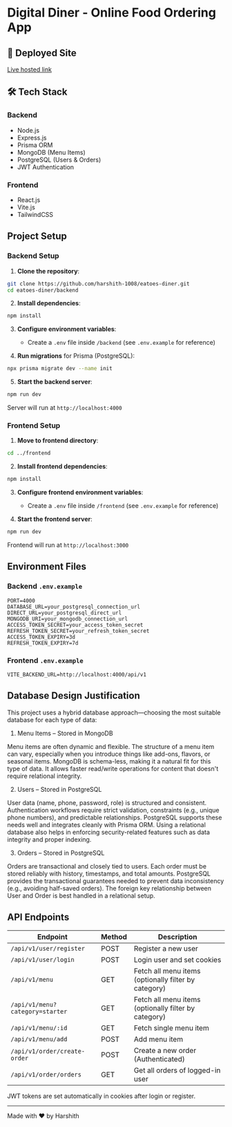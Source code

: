 # Digital Diner - Online Food Ordering App

## 🔗 Deployed Site

[Live hosted link](https://your-netlify-link.netlify.app)

## 🛠️ Tech Stack

### Backend

- Node.js
- Express.js
- Prisma ORM
- MongoDB (Menu Items)
- PostgreSQL (Users & Orders)
- JWT Authentication

### Frontend

- React.js
- Vite.js
- TailwindCSS

## Project Setup

### Backend Setup

1. **Clone the repository**:

```bash
git clone https://github.com/harshith-1008/eatoes-diner.git
cd eatoes-diner/backend
```

2. **Install dependencies**:

```bash
npm install
```

3. **Configure environment variables**:

   - Create a `.env` file inside `/backend` (see `.env.example` for reference)

4. **Run migrations** for Prisma (PostgreSQL):

```bash
npx prisma migrate dev --name init
```

5. **Start the backend server**:

```bash
npm run dev
```

Server will run at `http://localhost:4000`

### Frontend Setup

1. **Move to frontend directory**:

```bash
cd ../frontend
```

2. **Install frontend dependencies**:

```bash
npm install
```

3. **Configure frontend environment variables**:

   - Create a `.env` file inside `/frontend` (see `.env.example` for reference)

4. **Start the frontend server**:

```bash
npm run dev
```

Frontend will run at `http://localhost:3000`

## Environment Files

### Backend `.env.example`

```env
PORT=4000
DATABASE_URL=your_postgresql_connection_url
DIRECT_URL=your_postgresql_direct_url
MONGODB_URI=your_mongodb_connection_url
ACCESS_TOKEN_SECRET=your_access_token_secret
REFRESH_TOKEN_SECRET=your_refresh_token_secret
ACCESS_TOKEN_EXPIRY=3d
REFRESH_TOKEN_EXPIRY=7d

```

### Frontend `.env.example`

```env
VITE_BACKEND_URL=http://localhost:4000/api/v1
```

## Database Design Justification

This project uses a hybrid database approach—choosing the most suitable database for each type of data:

1. Menu Items – Stored in MongoDB

Menu items are often dynamic and flexible.
The structure of a menu item can vary, especially when you introduce things like add-ons, flavors, or seasonal items.
MongoDB is schema-less, making it a natural fit for this type of data.
It allows faster read/write operations for content that doesn't require relational integrity.

2. Users – Stored in PostgreSQL

User data (name, phone, password, role) is structured and consistent.
Authentication workflows require strict validation, constraints (e.g., unique phone numbers), and predictable relationships.
PostgreSQL supports these needs well and integrates cleanly with Prisma ORM.
Using a relational database also helps in enforcing security-related features such as data integrity and proper indexing.

3. Orders – Stored in PostgreSQL

Orders are transactional and closely tied to users.
Each order must be stored reliably with history, timestamps, and total amounts.
PostgreSQL provides the transactional guarantees needed to prevent data inconsistency (e.g., avoiding half-saved orders).
The foreign key relationship between User and Order is best handled in a relational setup.

## API Endpoints

| Endpoint                        | Method | Description                                          |
| ------------------------------- | ------ | ---------------------------------------------------- |
| `/api/v1/user/register`         | POST   | Register a new user                                  |
| `/api/v1/user/login`            | POST   | Login user and set cookies                           |
| `/api/v1/menu`                  | GET    | Fetch all menu items (optionally filter by category) |
| `/api/v1/menu?category=starter` | GET    | Fetch all menu items (optionally filter by category) |
| `/api/v1/menu/:id`              | GET    | Fetch single menu item                               |
| `/api/v1/menu/add`              | POST   | Add menu item                                        |
| `/api/v1/order/create-order`    | POST   | Create a new order (Authenticated)                   |
| `/api/v1/order/orders`          | GET    | Get all orders of logged-in user                     |

JWT tokens are set automatically in cookies after login or register.

---

Made with ❤️ by Harshith
